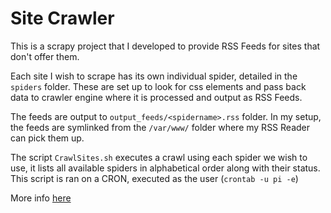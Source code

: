 # Site Crawler

This is a scrapy project that I developed to provide RSS Feeds for sites that don't offer them.

Each site I wish to scrape has its own individual spider, detailed in the `spiders` folder.  These are set up to look for css elements and 
pass back data to crawler engine where it is processed and output as RSS Feeds.

The feeds are output to `output_feeds/<spidername>.rss` folder.  In my setup, the feeds are symlinked from the `/var/www/` folder where my 
RSS Reader can pick them up.

The script `CrawlSites.sh` executes a crawl using each spider we wish to use, it lists all available spiders in alphabetical order along 
with their status. This script is ran on a CRON, executed as the user (`crontab -u pi -e`) 

More info [here](http://www.iainbenson.com/linux/2017/12/05/RssSiteCrawler.html)


